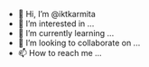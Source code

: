 - 👋 Hi, I’m @iktkarmita
- 👀 I’m interested in ...
- 🌱 I’m currently learning ...
- 💞️ I’m looking to collaborate on ...
- 📫 How to reach me ...

<!---
iktkarmita/iktkarmita is a ✨ special ✨ repository because its `README.md` (this file) appears on your GitHub profile.
You can click the Preview link to take a look at your changes.
--->
